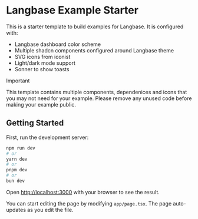 # Langbase Example Starter

This is a starter template to build examples for Langbase. It is configured with:

-   Langbase dashboard color scheme
-   Multiple shadcn components configured around Langbase theme
-   SVG icons from iconist
-   Light/dark mode support
-   Sonner to show toasts

> [!IMPORTANT]
>This template contains multiple components, dependenices and icons that you may not need for your example. Please remove any unused code before making your example public.

## Getting Started

First, run the development server:

```bash
npm run dev
# or
yarn dev
# or
pnpm dev
# or
bun dev
```

Open [http://localhost:3000](http://localhost:3000) with your browser to see the result.

You can start editing the page by modifying `app/page.tsx`. The page auto-updates as you edit the file.
